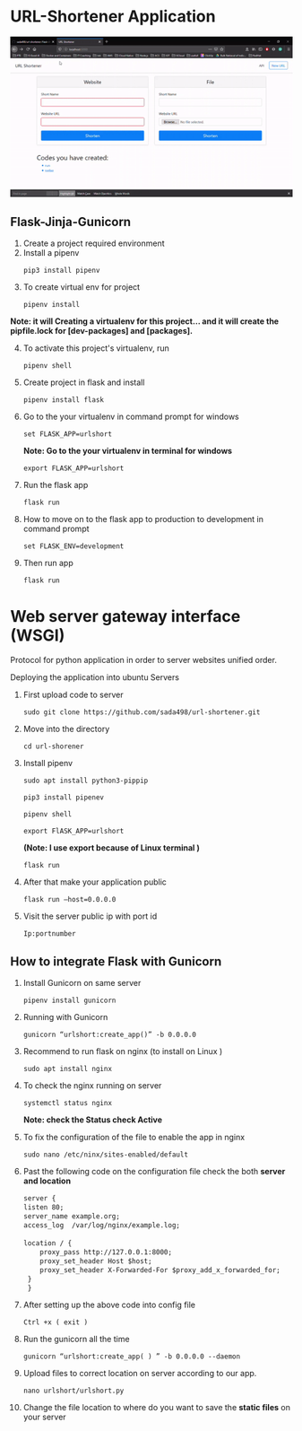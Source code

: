 # URL-Shortener Application
   ![alt-text](test-gif.gif)
 ## Flask-Jinja-Gunicorn
  1. Create a project required environment
  2. Install a pipenv 
      ```
      pip3 install pipenv
      ```
  3. To create virtual env for project
     ```
     pipenv install 
     ```
   **Note: it will Creating a virtualenv for this project… and it will create the pipfile.lock for [dev-packages] and        	[packages].**

  4. To activate this project's virtualenv, run
     ```
     pipenv shell
     ```
  5. Create project in flask and install
     ```
     pipenv install flask
     ```
  7. Go to the your virtualenv in command prompt for windows
     ```
     set FLASK_APP=urlshort
     ```
     **Note: Go to the your virtualenv in terminal  for windows**
     ```
     export FLASK_APP=urlshort
     ``` 
  8. Run the flask app  
      ```
      flask run
      ``` 
  9. How to move on to the flask app to production to development in command prompt 
      ```
      set FLASK_ENV=development
      ```
 10. Then run app
       ```
       flask run
       ```

# Web server gateway interface (WSGI)
  Protocol for python application in order to server websites unified order.

 Deploying the application into ubuntu Servers
  1. First upload code to server
     ```
     sudo git clone https://github.com/sada498/url-shortener.git
     ```
  2. Move into the directory 
     ```
     cd url-shorener
     ```
  3. Install pipenv
     ```
     sudo apt install python3-pippip
     ```
     ```
     pip3 install pipenev
     ```
     ```
     pipenv shell
     ```
     ```
     export FlASK_APP=urlshort  
     ```
     **(Note: I use export because of Linux terminal )**
     ```
     flask run
     ```
  4. After that make your application public 
     ```
     flask run –host=0.0.0.0
     ```
  5. Visit the server public ip with port id
     ```
     Ip:portnumber
     ```
## How to integrate Flask with Gunicorn

 1. Install Gunicorn on same server 
    ```
   	pipenv install gunicorn
    ```
 2. Running with Gunicorn
    ```
    gunicorn “urlshort:create_app()” -b 0.0.0.0 
    ```
 3. Recommend to run flask on nginx (to install on Linux )
    ```
    sudo apt install nginx 
    ```
 4. To check the nginx running on server
    ```
    systemctl status nginx
    ```
    **Note: check the Status check Active**
 5. To fix the configuration of the file to enable  the app in nginx 
    ```
    sudo nano /etc/ninx/sites-enabled/default
    ```
 6. Past the following code on the configuration file check the both **server and location**

    ```
    server {
    listen 80;
    server_name example.org;
    access_log  /var/log/nginx/example.log;

    location / {
        proxy_pass http://127.0.0.1:8000;
        proxy_set_header Host $host;
        proxy_set_header X-Forwarded-For $proxy_add_x_forwarded_for;
     }
     }
    ```

 7. After setting up the above code into config file
    ```
    Ctrl +x ( exit )
    ```
 8. Run the gunicorn all the time 
    ```
    gunicorn “urlshort:create_app( ) ” -b 0.0.0.0 --daemon 
    ```
 9. Upload files to correct location on server according to our app.
    ```
    nano urlshort/urlshort.py
    ```
10. Change the file location to where do you want to save the **static files** on  your server
